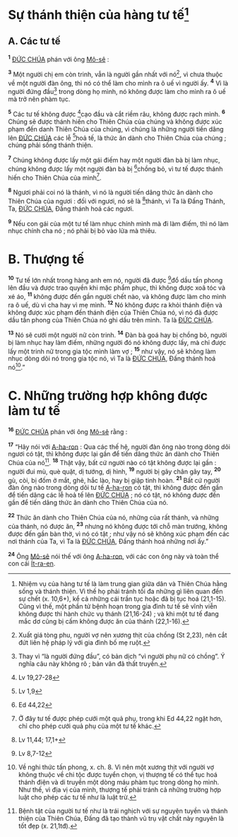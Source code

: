# Sự thánh thiện của hàng tư tế[^1-2cc157a3-63fe-4bb9-8568-bfb0b7b7ef00]

## A. Các tư tế
<sup><b>1</b></sup> [ĐỨC CHÚA]() phán với ông [Mô-sê]() :

<sup><b>3</b></sup> Một người chị em còn trinh, vẫn là người gần nhất với nó[^2-2cc157a3-63fe-4bb9-8568-bfb0b7b7ef00], vì chưa thuộc về một người đàn ông, thì nó có thể làm cho mình ra ô uế vì người ấy. <sup><b>4</b></sup> Vì là người đứng đầu[^3-2cc157a3-63fe-4bb9-8568-bfb0b7b7ef00] trong dòng họ mình, nó không được làm cho mình ra ô uế mà trở nên phàm tục.

<sup><b>5</b></sup> Các tư tế không được [^2@-2cc157a3-63fe-4bb9-8568-bfb0b7b7ef00]cạo đầu và cắt riềm râu, không được rạch mình. <sup><b>6</b></sup> Chúng sẽ được thánh hiến cho Thiên Chúa của chúng và không được xúc phạm đến danh Thiên Chúa của chúng, vì chúng là những người tiến dâng lên [ĐỨC CHÚA]() các lễ [^3@-2cc157a3-63fe-4bb9-8568-bfb0b7b7ef00]hoả tế, là thức ăn dành cho Thiên Chúa của chúng ; chúng phải sống thánh thiện.

<sup><b>7</b></sup> Chúng không được lấy một gái điếm hay một người đàn bà bị làm nhục, chúng không được lấy một người đàn bà bị [^4@-2cc157a3-63fe-4bb9-8568-bfb0b7b7ef00]chồng bỏ, vì tư tế được thánh hiến cho Thiên Chúa của mình[^4-2cc157a3-63fe-4bb9-8568-bfb0b7b7ef00].

<sup><b>8</b></sup> Ngươi phải coi nó là thánh, vì nó là người tiến dâng thức ăn dành cho Thiên Chúa của ngươi : đối với ngươi, nó sẽ là [^5@-2cc157a3-63fe-4bb9-8568-bfb0b7b7ef00]thánh, vì Ta là Đấng Thánh, Ta, [ĐỨC CHÚA](), Đấng thánh hoá các ngươi.

<sup><b>9</b></sup> Nếu con gái của một tư tế làm nhục chính mình mà đi làm điếm, thì nó làm nhục chính cha nó ; nó phải bị bỏ vào lửa mà thiêu.

# B. Thượng tế
<sup><b>10</b></sup> Tư tế lớn nhất trong hàng anh em nó, người đã được [^6@-2cc157a3-63fe-4bb9-8568-bfb0b7b7ef00]đổ dầu tấn phong lên đầu và được trao quyền khi mặc phẩm phục, thì không được xoã tóc và xé áo, <sup><b>11</b></sup> không được đến gần người chết nào, và không được làm cho mình ra ô uế, dù vì cha hay vì mẹ mình. <sup><b>12</b></sup> Nó không được ra khỏi thánh điện và không được xúc phạm đến thánh điện của Thiên Chúa nó, vì nó đã được dầu tấn phong của Thiên Chúa nó ghi dấu trên mình. Ta là [ĐỨC CHÚA]().

<sup><b>13</b></sup> Nó sẽ cưới một người nữ còn trinh. <sup><b>14</b></sup> Đàn bà goá hay bị chồng bỏ, người bị làm nhục hay làm điếm, những người đó nó không được lấy, mà chỉ được lấy một trinh nữ trong gia tộc mình làm vợ ; <sup><b>15</b></sup> như vậy, nó sẽ không làm nhục dòng dõi nó trong gia tộc nó, vì Ta là [ĐỨC CHÚA](), Đấng thánh hoá nó[^5-2cc157a3-63fe-4bb9-8568-bfb0b7b7ef00].”

# C. Những trường hợp không được làm tư tế
<sup><b>16</b></sup> [ĐỨC CHÚA]() phán với ông [Mô-sê]() rằng :

<sup><b>17</b></sup> “Hãy nói với [A-ha-ron]() : Qua các thế hệ, người đàn ông nào trong dòng dõi ngươi có tật, thì không được lại gần để tiến dâng thức ăn dành cho Thiên Chúa của nó[^6-2cc157a3-63fe-4bb9-8568-bfb0b7b7ef00]. <sup><b>18</b></sup> Thật vậy, bất cứ người nào có tật không được lại gần : người đui mù, què quặt, dị tướng, dị hình, <sup><b>19</b></sup> người bị gãy chân gãy tay, <sup><b>20</b></sup> gù, còi, bị đốm ở mắt, ghẻ, hắc lào, hay bị giập tinh hoàn. <sup><b>21</b></sup> Bất cứ người đàn ông nào trong dòng dõi tư tế [A-ha-ron]() có tật, thì không được đến gần để tiến dâng các lễ hoả tế lên [ĐỨC CHÚA]() ; nó có tật, nó không được đến gần để tiến dâng thức ăn dành cho Thiên Chúa của nó.

<sup><b>22</b></sup> Thức ăn dành cho Thiên Chúa của nó, những của rất thánh, và những của thánh, nó được ăn, <sup><b>23</b></sup> nhưng nó không được tới chỗ màn trướng, không được đến gần bàn thờ, vì nó có tật ; như vậy nó sẽ không xúc phạm đến các nơi thánh của Ta, vì Ta là [ĐỨC CHÚA](), Đấng thánh hoá những nơi ấy.”

<sup><b>24</b></sup> Ông [Mô-sê]() nói thế với ông [A-ha-ron](), với các con ông này và toàn thể con cái [Ít-ra-en]().

[^1-2cc157a3-63fe-4bb9-8568-bfb0b7b7ef00]: Nhiệm vụ của hàng tư tế là làm trung gian giữa dân và Thiên Chúa hằng sống và thánh thiện. Vì thế họ phải tránh tối đa những gì liên quan đến sự chết (x. 10,6+), kể cả những cái trần tục hoặc đã bị tục hoá (21,1-15). Cũng vì thế, một phần tử bệnh hoạn trong gia đình tư tế sẽ vĩnh viễn không được thi hành chức vụ thánh (21,16-24) ; và khi một tư tế đang mắc dơ cũng bị cấm không được ăn của thánh (22,1-16).
[^2-2cc157a3-63fe-4bb9-8568-bfb0b7b7ef00]: Xuất giá tòng phu, người vợ nên xương thịt của chồng (St 2,23), nên cắt đứt liên hệ pháp lý với gia đình bố mẹ ruột.
[^3-2cc157a3-63fe-4bb9-8568-bfb0b7b7ef00]: Thay vì “là người đứng đầu”, có bản dịch “vì người phụ nữ có chồng”. Ý nghĩa câu này không rõ ; bản văn đã thất truyền.
[^4-2cc157a3-63fe-4bb9-8568-bfb0b7b7ef00]: Ở đây tư tế được phép cưới một quả phụ, trong khi Ed 44,22 ngặt hơn, chỉ cho phép cưới quả phụ của một tư tế khác.
[^5-2cc157a3-63fe-4bb9-8568-bfb0b7b7ef00]: Về nghi thức tấn phong, x. ch. 8. Vì nên một xương thịt với người vợ không thuộc về chi tộc được tuyển chọn, vị thượng tế có thể tục hoá thánh điện và di truyền một dòng máu phàm tục trong dòng họ mình. Như thế, vì địa vị của mình, thượng tế phải tránh cả những trường hợp luật cho phép các tư tế như là luật trừ.
[^6-2cc157a3-63fe-4bb9-8568-bfb0b7b7ef00]: Bệnh tật của người tư tế như là trái nghịch với sự nguyên tuyền và thánh thiện của Thiên Chúa, Đấng đã tạo thành vũ trụ vật chất này nguyên là tốt đẹp (x. 21,1tđ).
[^2@-2cc157a3-63fe-4bb9-8568-bfb0b7b7ef00]: Lv 19,27-28
[^3@-2cc157a3-63fe-4bb9-8568-bfb0b7b7ef00]: Lv 1,9
[^4@-2cc157a3-63fe-4bb9-8568-bfb0b7b7ef00]: Ed 44,22
[^5@-2cc157a3-63fe-4bb9-8568-bfb0b7b7ef00]: Lv 11,44; 17,1+
[^6@-2cc157a3-63fe-4bb9-8568-bfb0b7b7ef00]: Lv 8,7-12